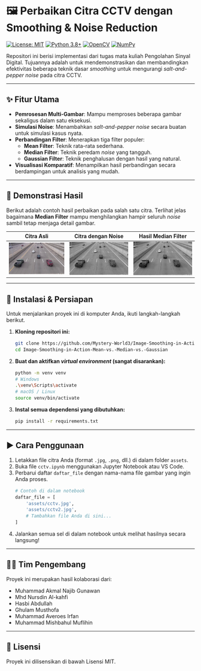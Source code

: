 # 🖼️ Perbaikan Citra CCTV dengan Smoothing & Noise Reduction

[![License: MIT](https://img.shields.io/badge/License-MIT-yellow.svg)](https://opensource.org/licenses/MIT) [![Python 3.8+](https://img.shields.io/badge/python-3.8+-blue.svg)](https://www.python.org/downloads/) [![OpenCV](https://img.shields.io/badge/OpenCV-4.x-blue.svg)](https://opencv.org/) [![NumPy](https://img.shields.io/badge/NumPy-1.2x-blue.svg)](https://numpy.org/)

Repositori ini berisi implementasi dari tugas mata kuliah Pengolahan Sinyal Digital. Tujuannya adalah untuk mendemonstrasikan dan membandingkan efektivitas beberapa teknik dasar *smoothing* untuk mengurangi *salt-and-pepper noise* pada citra CCTV.

---

## ✨ Fitur Utama

- **Pemrosesan Multi-Gambar**: Mampu memproses beberapa gambar sekaligus dalam satu eksekusi.
- **Simulasi Noise**: Menambahkan *salt-and-pepper noise* secara buatan untuk simulasi kasus nyata.
- **Perbandingan Filter**: Menerapkan tiga filter populer:
  - **Mean Filter**: Teknik rata-rata sederhana.
  - **Median Filter**: Teknik peredam *noise* yang tangguh.
  - **Gaussian Filter**: Teknik penghalusan dengan hasil yang natural.
- **Visualisasi Komparatif**: Menampilkan hasil perbandingan secara berdampingan untuk analisis yang mudah.

---

## 📸 Demonstrasi Hasil

Berikut adalah contoh hasil perbaikan pada salah satu citra. Terlihat jelas bagaimana **Median Filter** mampu menghilangkan hampir seluruh *noise* sambil tetap menjaga detail gambar.

| Citra Asli | Citra dengan Noise | Hasil Median Filter |
| :----------: |:-------------: | :-------------: |
| <img src="assets/cctv.jpg" width="250"> | <img src="assets/noise.png" width="250"> | <img src="assets/median.png" width="250"> |


---

## 🚀 Instalasi & Persiapan

Untuk menjalankan proyek ini di komputer Anda, ikuti langkah-langkah berikut.

1.  **Kloning repositori ini:**
    ```bash
    git clone https://github.com/Mystery-World3/Image-Smoothing-in-Action-Mean-vs.-Median-vs.-Gaussian.git
    cd Image-Smoothing-in-Action-Mean-vs.-Median-vs.-Gaussian
    ```

2.  **Buat dan aktifkan *virtual environment* (sangat disarankan):**
    ```bash
    python -m venv venv
    # Windows
    .\venv\Scripts\activate
    # macOS / Linux
    source venv/bin/activate
    ```

3.  **Instal semua dependensi yang dibutuhkan:**
    ```bash
    pip install -r requirements.txt
    ```

---

## ▶️ Cara Penggunaan

1.  Letakkan file citra Anda (format `.jpg`, `.png`, dll.) di dalam folder `assets`.
2.  Buka file `cctv.ipynb` menggunakan Jupyter Notebook atau VS Code.
3.  Perbarui daftar `daftar_file` dengan nama-nama file gambar yang ingin Anda proses.
    ```python
    # Contoh di dalam notebook
    daftar_file = [
        'assets/cctv.jpg', 
        'assets/cctv2.jpg',
        # Tambahkan file Anda di sini...
    ]
    ```
4.  Jalankan semua sel di dalam notebook untuk melihat hasilnya secara langsung!

---

## 🧑‍💻 Tim Pengembang

Proyek ini merupakan hasil kolaborasi dari:

* Muhammad Akmal Najib Gunawan
* Mhd Nursdin Al-kahfi
* Hasbi Abdullah
* Ghulam Musthofa
* Muhammad Averoes Irfan
* Muhammad Mishbahul Muflihin

---

## 📄 Lisensi

Proyek ini dilisensikan di bawah Lisensi MIT. 
